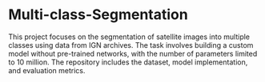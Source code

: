 # Multi-class-Segmentation
This project focuses on the segmentation of satellite images into multiple classes using data from IGN archives. The task involves building a custom model without pre-trained networks, with the number of parameters limited to 10 million. The repository includes the dataset, model implementation, and evaluation metrics.
